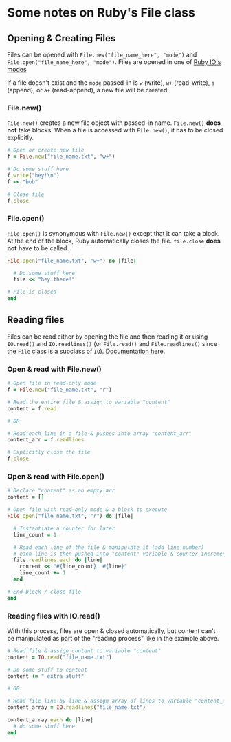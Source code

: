 # Some notes on Ruby's File class

## Opening & Creating Files
Files can be opened with `File.new("file_name_here", "mode")` and `File.open("file_name_here", "mode")`. Files are opened in one of [Ruby IO's modes](https://ruby-doc.org/core-2.5.0/IO.html#method-c-new-label-IO+Open+Mode)

If a file doesn't exist and the `mode` passed-in is `w` (write), `w+` (read-write), `a` (append), or `a+` (read-append), a new file will be created. 

### File.new()
`File.new()` creates a new file object with passed-in name. `File.new()` **does not** take blocks. When a file is accessed with `File.new()`, it has to be closed explicitly. 

```ruby
# Open or create new file
f = File.new("file_name.txt", "w+")

# Do some stuff here
f.write("hey!\n")
f << "bob"

# Close file
f.close
```

### File.open()
`File.open()` is synonymous with `File.new()` except that it can take a block. At the end of the block, Ruby automatically closes the file. `file.close` **does not** have to be called.

```ruby
File.open("file_name.txt", "w+") do |file|

  # Do some stuff here
  file << "hey there!"

# File is closed
end
```

## Reading files
Files can be read either by opening the file and then reading it or using `IO.read()` and `IO.readlines()` (or `File.read()` and `File.readlines()` since the `File` class is a subclass of `IO`). [Documentation here](http://ruby-doc.org/core-2.5.0/IO.html#method-c-read).

### Open & read with File.new()
```ruby
# Open file in read-only mode
f = File.new("file_name.txt", "r")

# Read the entire file & assign to variable "content"
content = f.read

# OR

# Read each line in a file & pushes into array "content_arr"
content_arr = f.readlines

# Explicitly close the file
f.close
```

### Open & read with File.open()
```ruby
# Declare "content" as an empty arr
content = []

# Open file with read-only mode & a block to execute
File.open("file_name.txt", "r") do |file|

  # Instantiate a counter for later
  line_count = 1

  # Read each line of the file & manipulate it (add line number)
  # each line is then pushed into "content" variable & counter incremented
  file.readlines.each do |line|
    content << "#{line_count}: #{line}"
    line_count += 1
  end

# End block / close file
end
```

### Reading files with IO.read()
With this process, files are open & closed automatically, but content can't be manipulated as part of the "reading process" like in the example above.

```ruby
# Read file & assign content to variable "content"
content = IO.read("file_name.txt")

# Do some stuff to content
content += " extra stuff"

# OR

# Read file line-by-line & assign array of lines to variable "content_array"
content_array = IO.readlines("file_name.txt")

content_array.each do |line|
  # do some stuff here
end
```